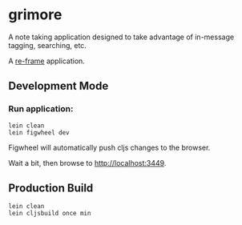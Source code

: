# grimore
A note taking application designed to take advantage of in-message tagging, searching, etc.

A [re-frame](https://github.com/Day8/re-frame) application.

## Development Mode

### Run application:

```
lein clean
lein figwheel dev
```

Figwheel will automatically push cljs changes to the browser.

Wait a bit, then browse to [http://localhost:3449](http://localhost:3449).

## Production Build

```
lein clean
lein cljsbuild once min
```
